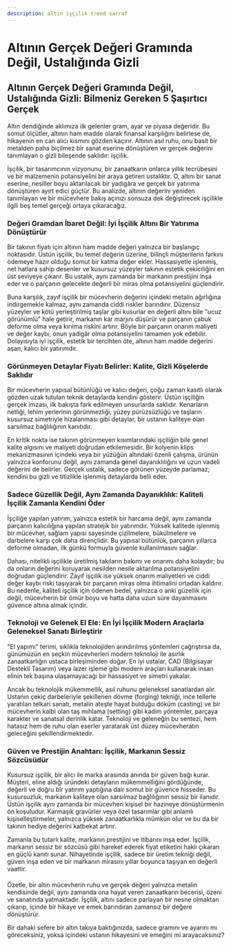 ```yaml
---
description: altın işçilik trend sarraf
---
```


# Altının Gerçek Değeri Gramında Değil, Ustalığında Gizli

## Altının Gerçek Değeri Gramında Değil, Ustalığında Gizli: Bilmeniz Gereken 5 Şaşırtıcı Gerçek

Altın dendiğinde aklımıza ilk gelenler gram, ayar ve piyasa değeridir. Bu somut ölçütler, altının ham madde olarak finansal karşılığını belirlese de, hikayenin en can alıcı kısmını gözden kaçırır. Altının asıl ruhu, onu basit bir metalden paha biçilmez bir sanat eserine dönüştüren ve gerçek değerini tanımlayan o gizli bileşende saklıdır: işçilik.

İşçilik, bir tasarımcının vizyonunu, bir zanaatkarın onlarca yıllık tecrübesini ve bir malzemenin potansiyelini bir araya getiren ustalıktır. O, altını bir sanat eserine, nesiller boyu aktarılacak bir yadigâra ve gerçek bir yatırıma dönüştüren ayırt edici güçtür. Bu analizde, altının değerini yeniden tanımlayan ve bir mücevhere bakış açınızı sonsuza dek değiştirecek işçilikle ilgili beş temel gerçeği ortaya çıkaracağız.



### Değeri Gramdan İbaret Değil: İyi İşçilik Altını Bir Yatırıma Dönüştürür

Bir takının fiyatı için altının ham madde değeri yalnızca bir başlangıç noktasıdır. Üstün işçilik, bu temel değerin üzerine, bilinçli müşterilerin farkını ödemeye hazır olduğu somut bir katma değer ekler. Hassasiyetle işlenmiş, net hatlara sahip desenler ve kusursuz yüzeyler takının estetik çekiciliğini en üst seviyeye çıkarır. Bu ustalık, aynı zamanda bir markanın prestijini inşa eder ve o parçanın gelecekte değerli bir miras olma potansiyelini güçlendirir.

Buna karşılık, zayıf işçilik bir mücevherin değerini içindeki metalin ağırlığına indirgemekle kalmaz, aynı zamanda ciddi riskler barındırır. Düzensiz yüzeyler ve kötü yerleştirilmiş taşlar gibi kusurlar en değerli altını bile "ucuz görünümlü" hale getirir, markanın kar marjını düşürür ve parçanın çabuk deforme olma veya kırılma riskini artırır. Böyle bir parçanın onarım maliyeti ve değer kaybı, onun yadigâr olma potansiyelini tamamen yok edebilir. Dolayısıyla iyi işçilik, estetik bir tercihten öte, altının ham madde değerini aşan, kalıcı bir yatırımdır.

### Görünmeyen Detaylar Fiyatı Belirler: Kalite, Gizli Köşelerde Saklıdır

Bir mücevherin yapısal bütünlüğü ve kalıcı değeri, çoğu zaman kasıtlı olarak gözden uzak tutulan teknik detaylarda kendini gösterir. Üstün işçiliğin gerçek imzası, ilk bakışta fark edilmeyen unsurlarda saklıdır. Kenarların netliği, lehim yerlerinin görünmezliği, yüzey pürüzsüzlüğü ve taşların kusursuz simetriyle hizalanması gibi detaylar, bir ustanın kaliteye olan sarsılmaz bağlılığının kanıtıdır.

En kritik nokta ise takının görünmeyen kısımlarındaki işçiliğin bile genel kalite algısını ve maliyeti doğrudan etkilemesidir. Bir kolyenin klips mekanizmasının içindeki veya bir yüzüğün altındaki özenli çalışma, ürünün yalnızca konforunu değil, aynı zamanda genel dayanıklılığını ve uzun vadeli değerini de belirler. Gerçek ustalık, sadece görünen yüzeyde parlamaz; kendini bu gizli ve titizlikle işlenmiş detaylarda belli eder.

### &#x20;Sadece Güzellik Değil, Aynı Zamanda Dayanıklılık: Kaliteli İşçilik Zamanla Kendini Öder

İşçiliğe yapılan yatırım, yalnızca estetik bir harcama değil, aynı zamanda parçanın kalıcılığına yapılan stratejik bir yatırımdır. Yüksek kalitede işlenmiş bir mücevher, sağlam yapısı sayesinde çizilmelere, bükülmelere ve darbelere karşı çok daha dirençlidir. Bu yapısal bütünlük, parçanın yıllarca deforme olmadan, ilk günkü formuyla güvenle kullanılmasını sağlar.

Dahası, nitelikli işçilikle üretilmiş takıların bakımı ve onarımı daha kolaydır; bu da onların değerini koruyarak nesilden nesile aktarılma potansiyelini doğrudan güçlendirir. Zayıf işçilik ise yüksek onarım maliyetleri ve ciddi değer kaybı riski taşıyarak bir parçanın miras olma ihtimalini ortadan kaldırır. Bu nedenle, kaliteli işçilik için ödenen bedel, yalnızca o anki güzellik için değil, mücevherin bir ömür boyu ve hatta daha uzun süre dayanmasını güvence altına almak içindir.

### Teknoloji ve Gelenek El Ele: En İyi İşçilik Modern Araçlarla Geleneksel Sanatı Birleştirir

"El yapımı" terimi, sıklıkla teknolojiden arındırılmış yöntemleri çağrıştırsa da, günümüzün en seçkin mücevherleri modern teknoloji ile asırlık zanaatkarlığın ustaca birleşiminden doğar. En iyi ustalar, CAD (Bilgisayar Destekli Tasarım) veya lazer işleme gibi modern araçları kullanarak insan elinin tek başına ulaşamayacağı bir hassasiyet ve simetri yakalar.

Ancak bu teknolojik mükemmellik, asıl ruhunu geleneksel sanatlardan alır. Ustanın çekiç darbeleriyle şekillenen dövme (forging) tekniği, ince tellerle yaratılan telkari sanatı, metalin ateşte hayat bulduğu döküm (casting) ve bir mücevherin kalbi olan taş mıhlama (setting) gibi kadim yöntemler, parçaya karakter ve sanatsal derinlik katar. Teknoloji ve geleneğin bu sentezi, hem hatasız hem de ruhu olan eserler yaratarak üst düzey mücevheratın geleceğini şekillendirmektedir.

### Güven ve Prestijin Anahtarı: İşçilik, Markanın Sessiz Sözcüsüdür

Kusursuz işçilik, bir alıcı ile marka arasında anında bir güven bağı kurar. Müşteri, eline aldığı üründeki detayların mükemmelliğini gördüğünde, değerli ve doğru bir yatırım yaptığına dair somut bir güvence hisseder. Bu kusursuzluk, markanın kaliteye olan sarsılmaz bağlılığının sessiz bir ilanıdır. Üstün işçilik aynı zamanda bir mücevheri kişisel bir hazineye dönüştürmenin ön koşuludur. Karmaşık gravürler veya özel tasarımlar gibi anlamlı kişiselleştirmeler, yalnızca yüksek zanaatkarlıkla mümkün olur ve bu da bir takının hediye değerini katbekat artırır.

Zamanla bu tutarlı kalite, markanın prestijini ve itibarını inşa eder. İşçilik, markanın sessiz bir sözcüsü gibi hareket ederek fiyat etiketini haklı çıkaran en güçlü kanıtı sunar. Nihayetinde işçilik, sadece bir üretim tekniği değil, güven inşa eden ve bir markanın mirasını yıllar boyunca taşıyan en değerli vaattir.



####

Özetle, bir altın mücevherin ruhu ve gerçek değeri yalnızca metalin kendisinde değil, aynı zamanda ona hayat veren zanaatkarın becerisi, özeni ve sanatında yatmaktadır. İşçilik, altını sadece parlayan bir nesne olmaktan çıkarıp, içinde bir hikaye ve emek barındıran zamansız bir değere dönüştürür.

Bir dahaki sefere bir altın takıya baktığınızda, sadece gramını ve ayarını mı göreceksiniz, yoksa içindeki ustanın hikayesini ve emeğini mi arayacaksınız?
